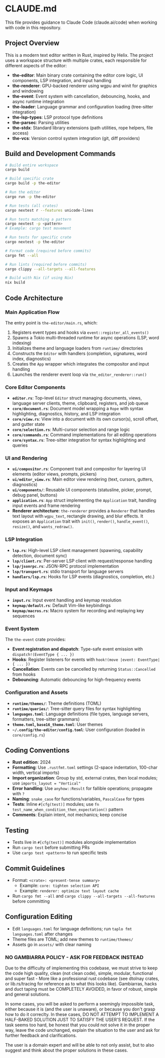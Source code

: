 # CLAUDE.md

This file provides guidance to Claude Code (claude.ai/code) when working with code in this repository.

## Project Overview

This is a modern text editor written in Rust, inspired by Helix. The project uses a workspace structure with multiple crates, each responsible for different aspects of the editor:

- **the-editor**: Main binary crate containing the editor core logic, UI components, LSP integration, and input handling
- **the-renderer**: GPU-backed renderer using wgpu and winit for graphics and windowing
- **the-event**: Event system with cancellation, debouncing, hooks, and async runtime integration
- **the-loader**: Language grammar and configuration loading (tree-sitter integration)
- **the-lsp-types**: LSP protocol type definitions
- **the-parsec**: Parsing utilities
- **the-stdx**: Standard library extensions (path utilities, rope helpers, file access)
- **the-vcs**: Version control system integration (git, diff providers)

## Build and Development Commands

```bash
# Build entire workspace
cargo build

# Build specific crate
cargo build -p the-editor

# Run the editor
cargo run -p the-editor

# Run tests (all crates)
cargo nextest r --features unicode-lines

# Run tests matching a pattern
cargo nextest -p <pattern>
# Example: cargo test movement

# Run tests for specific crate
cargo nextest -p the-editor

# Format code (required before commits)
cargo fmt --all

# Run lints (required before commits)
cargo clippy --all-targets --all-features

# Build with Nix (if using Nix)
nix build
```

## Code Architecture

### Main Application Flow

The entry point is `the-editor/main.rs`, which:
1. Registers event types and hooks via `event::register_all_events()`
2. Spawns a Tokio multi-threaded runtime for async operations (LSP, word indexing)
3. Initializes theme and language loaders from `runtime/` directories
4. Constructs the `Editor` with handlers (completion, signatures, word index, diagnostics)
5. Creates the `App` wrapper which integrates the compositor and input handling
6. Launches the renderer event loop via `the_editor_renderer::run()`

### Core Editor Components

- **`editor.rs`**: Top-level `Editor` struct managing documents, views, language server clients, theme, clipboard, registers, and job queue
- **`core/document.rs`**: Document model wrapping a `Rope` with syntax highlighting, diagnostics, history, and LSP integration
- **`core/view.rs`**: View into a document with its own cursor(s), scroll offset, and gutter state
- **`core/selection.rs`**: Multi-cursor selection and range logic
- **`core/commands.rs`**: Command implementations for all editing operations
- **`core/syntax.rs`**: Tree-sitter integration for syntax highlighting and queries

### UI and Rendering

- **`ui/compositor.rs`**: Component trait and compositor for layering UI elements (editor views, prompts, pickers)
- **`ui/editor_view.rs`**: Main editor view rendering (text, cursors, gutters, diagnostics)
- **`ui/components/`**: Reusable UI components (statusline, picker, prompt, debug panel, buttons)
- **`application.rs`**: `App` struct implementing the `Application` trait, handling input events and frame rendering
- **Renderer architecture**: `the-renderer` provides a `Renderer` that handles text layout with `wgpu_text`, rectangle drawing, and blur effects. It exposes an `Application` trait with `init()`, `render()`, `handle_event()`, `resize()`, and `wants_redraw()`.

### LSP Integration

- **`lsp.rs`**: High-level LSP client management (spawning, capability detection, document sync)
- **`lsp/client.rs`**: Per-server LSP client with request/response handling
- **`lsp/jsonrpc.rs`**: JSON-RPC protocol implementation
- **`lsp/transport.rs`**: stdio transport for language servers
- **`handlers/lsp.rs`**: Hooks for LSP events (diagnostics, completion, etc.)

### Input and Keymaps

- **`input.rs`**: Input event handling and keymap resolution
- **`keymap/default.rs`**: Default Vim-like keybindings
- **`keymap/macros.rs`**: Macro system for recording and replaying key sequences

### Event System

The `the-event` crate provides:
- **Event registration and dispatch**: Type-safe event emission with `dispatch!(EventType { ... })`
- **Hooks**: Register listeners for events with `hook!(move |event: EventType| { ... })`
- **Cancellation**: Events can be cancelled by returning `Status::Cancelled` from hooks
- **Debouncing**: Automatic debouncing for high-frequency events

### Configuration and Assets

- **`runtime/themes/`**: Theme definitions (TOML)
- **`runtime/queries/`**: Tree-sitter query files for syntax highlighting
- **`languages.toml`**: Language definitions (file types, language servers, formatters, tree-sitter grammars)
- **`theme.toml`, `base16_theme.toml`**: User themes
- **`~/.config/the-editor/config.toml`**: User configuration (loaded in `core/config.rs`)

## Coding Conventions

- **Rust edition**: 2024
- **Formatting**: Use `.rustfmt.toml` settings (2-space indentation, 100-char width, vertical imports)
- **Import organization**: Group by std, external crates, then local modules; use `imports_layout = "Vertical"`
- **Error handling**: Use `anyhow::Result` for fallible operations; propagate with `?`
- **Naming**: `snake_case` for functions/variables, `PascalCase` for types
- **Tests**: Inline `#[cfg(test)]` modules; use `fn test_name_when_condition_then_expectation()` pattern
- **Comments**: Explain intent, not mechanics; keep concise

## Testing

- Tests live in `#[cfg(test)]` modules alongside implementation
- Run `cargo test` before submitting PRs
- Use `cargo test <pattern>` to run specific tests

## Commit Guidelines

- Format: `<crate>: <present-tense summary>`
  - Example: `core: tighten selection API`
  - Example: `renderer: optimize text layout cache`
- Run `cargo fmt --all` and `cargo clippy --all-targets --all-features` before committing

## Configuration Editing

- Edit `languages.toml` for language definitions; run `taplo fmt languages.toml` after changes
- Theme files are TOML; add new themes to `runtime/themes/`
- Assets go in `assets/` with clear naming

### NO GAMBIARRA POLICY - ASK FOR FEEDBACK INSTEAD
Due to the difficulty of implementing this codebase, we must strive to keep
the code high quality, clean (not clean code), simple, modular, functional
and super fast - More like a professional rust codebase (see dtolnay crates,
or lib.rs/tracing for reference as to what this looks like).
Gambiarras, hacks and duct taping must be COMPLETELY AVOIDED, in favor of
robust, simple and general solutions.

In some cases, you will be asked to perform a seemingly impossible task, either
because it is (and the user is unaware), or because you don't grasp how to do it
correclty. In these cases, DO NOT ATTEMPT TO IMPLEMENT A HALF-BAKED SOLUTION JUST
TO SATISFY THE USER'S REQUEST. If the task seems too hard, be honest that you could
not solve it in the proper way, leave the code unchanged, explain the situation to
the user and ask for further feedback and clarifications.

The user is a domain expert and will be able to not only assist, but to also suggest
and think about the proper solutions in these cases.


